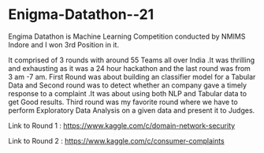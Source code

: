 # Enigma-Datathon--21

Engima Datathon is Machine Learning Competition conducted by NMIMS Indore and I won 3rd Position in it.

It comprised of 3 rounds with around 55 Teams all over India .It was thrilling and exhausting as it was a 24 hour hackathon and the last round was from 3 am -7 am.
First Round was about building an classifier model for a Tabular Data and Second round was to detect whether an company gave a timely response to a complaint .It was about using both NLP and Tabular data to get Good results.
Third round was my favorite round where we have to perform Exploratory Data Analysis on a given data and present it to Judges.

Link to Round 1 : https://www.kaggle.com/c/domain-network-security

Link to Round 2 : https://www.kaggle.com/c/consumer-complaints
